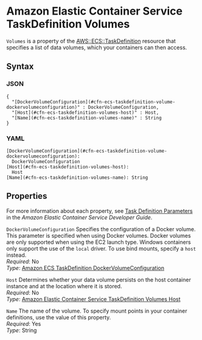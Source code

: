 # Amazon Elastic Container Service TaskDefinition Volumes<a name="aws-properties-ecs-taskdefinition-volumes"></a>

`Volumes` is a property of the [AWS::ECS::TaskDefinition](aws-resource-ecs-taskdefinition.md) resource that specifies a list of data volumes, which your containers can then access\.

## Syntax<a name="aws-properties-ecs-taskdefinition-volumes-syntax"></a>

### JSON<a name="aws-properties-ecs-taskdefinition-volumes-syntax.json"></a>

```
{
  "[DockerVolumeConfiguration](#cfn-ecs-taskdefinition-volume-dockervolumeconfiguration)" : DockerVolumeConfiguration,
  "[Host](#cfn-ecs-taskdefinition-volumes-host)" : Host,
  "[Name](#cfn-ecs-taskdefinition-volumes-name)" : String
}
```

### YAML<a name="aws-properties-ecs-taskdefinition-volumes-syntax.yaml"></a>

```
[DockerVolumeConfiguration](#cfn-ecs-taskdefinition-volume-dockervolumeconfiguration):
  DockerVolumeConfiguration
[Host](#cfn-ecs-taskdefinition-volumes-host):
  Host
[Name](#cfn-ecs-taskdefinition-volumes-name): String
```

## Properties<a name="aws-properties-ecs-taskdefinition-volumes-properties"></a>

For more information about each property, see [Task Definition Parameters](https://docs.aws.amazon.com/AmazonECS/latest/developerguide//task_definition_parameters.html) in the *Amazon Elastic Container Service Developer Guide*\.

`DockerVolumeConfiguration`  <a name="cfn-ecs-taskdefinition-volume-dockervolumeconfiguration"></a>
Specifies the configuration of a Docker volume\. This parameter is specified when using Docker volumes\. Docker volumes are only supported when using the EC2 launch type\. Windows containers only support the use of the `local` driver\. To use bind mounts, specify a `host` instead\.  
*Required*: No  
*Type*: [Amazon ECS TaskDefinition DockerVolumeConfiguration](aws-properties-ecs-taskdefinition-dockervolumeconfiguration.md)

`Host`  <a name="cfn-ecs-taskdefinition-volumes-host"></a>
Determines whether your data volume persists on the host container instance and at the location where it is stored\.  
*Required*: No  
*Type*: [Amazon Elastic Container Service TaskDefinition Volumes Host](aws-properties-ecs-taskdefinition-volumes-host.md)

`Name`  <a name="cfn-ecs-taskdefinition-volumes-name"></a>
The name of the volume\. To specify mount points in your container definitions, use the value of this property\.  
*Required*: Yes  
*Type*: String
